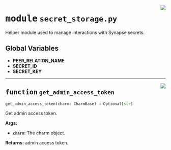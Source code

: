 <!-- markdownlint-disable -->

<a href="../src/secret_storage.py#L0"><img align="right" style="float:right;" src="https://img.shields.io/badge/-source-cccccc?style=flat-square"></a>

# <kbd>module</kbd> `secret_storage.py`
Helper module used to manage interactions with Synapse secrets. 

**Global Variables**
---------------
- **PEER_RELATION_NAME**
- **SECRET_ID**
- **SECRET_KEY**

---

<a href="../src/secret_storage.py#L64"><img align="right" style="float:right;" src="https://img.shields.io/badge/-source-cccccc?style=flat-square"></a>

## <kbd>function</kbd> `get_admin_access_token`

```python
get_admin_access_token(charm: CharmBase) → Optional[str]
```

Get admin access token. 



**Args:**
 
 - <b>`charm`</b>:  The charm object. 



**Returns:**
 admin access token. 


